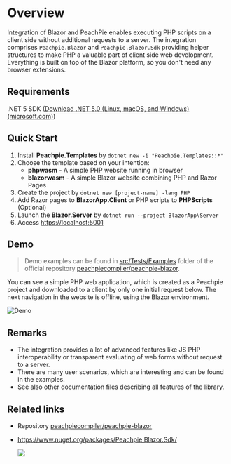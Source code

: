 # Overview

Integration of Blazor and PeachPie enables executing PHP scripts on a client side without additional requests to a server. The integration comprises `Peachpie.Blazor` and `Peachpie.Blazor.Sdk` providing helper structures to make PHP a valuable part of client side web development. Everything is built on top of the Blazor platform, so you don't need any browser extensions.

## Requirements

.NET 5 SDK ([Download .NET 5.0 (Linux, macOS, and Windows) (microsoft.com)](https://dotnet.microsoft.com/download/dotnet/5.0))

## Quick Start

1. Install **Peachpie.Templates** by `dotnet new -i "Peachpie.Templates::*"`
2. Choose the template based on your intention:
   - **phpwasm** - A simple PHP website running in browser
   - **blazorwasm** - A simple Blazor website combining PHP and Razor Pages
3. Create the project by `dotnet new [project-name] -lang PHP`
4. Add Razor pages to **BlazorApp.Client** or PHP scripts to **PHPScripts** (Optional)
5. Launch the **Blazor.Server** by `dotnet run --project BlazorApp\Server`
6. Access [https://localhost:5001](https://localhost:5001/)

## Demo

> Demo examples can be found in [src/Tests/Examples](https://github.com/peachpiecompiler/peachpie-blazor/tree/master/src/Tests/Examples) folder of the official repository [peachpiecompiler/peachpie-blazor](https://github.com/peachpiecompiler/peachpie-blazor).

You can see a simple PHP web application, which is created as a Peachpie project and downloaded to a client by only one initial request below. The next navigation in the website is offline, using the Blazor environment.

![Demo](./images/video1.gif)

## Remarks

- The integration provides a lot of advanced features like JS PHP interoperability or transparent evaluating of web forms without request to a server.
- There are many user scenarios, which are interesting and can be found in the examples.
- See also other documentation files describing all features of the library.

## Related links

- Repository [peachpiecompiler/peachpie-blazor](https://github.com/peachpiecompiler/peachpie-blazor/blob/master/README.md)

- https://www.nuget.org/packages/Peachpie.Blazor.Sdk/

  <a href="https://www.nuget.org/packages/Peachpie.Blazor.Sdk/"><img src="https://img.shields.io/nuget/v/Peachpie.Blazor.Sdk.svg?style=flat"></a>
